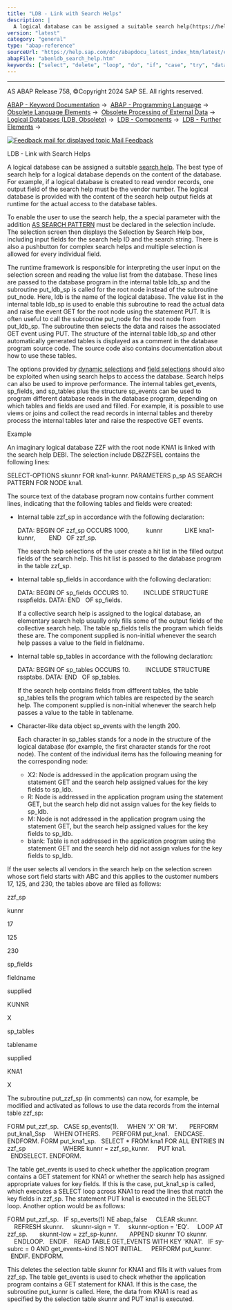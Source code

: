 ```yaml
---
title: "LDB - Link with Search Helps"
description: |
  A logical database can be assigned a suitable search help(https://help.sap.com/doc/abapdocu_latest_index_htm/latest/en-US/abensearch_help_glosry.htm 'Glossary Entry'). The best type of search help for a logical database depends on the content of the database. For example, if a logical database is
version: "latest"
category: "general"
type: "abap-reference"
sourceUrl: "https://help.sap.com/doc/abapdocu_latest_index_htm/latest/en-US/abenldb_search_help.htm"
abapFile: "abenldb_search_help.htm"
keywords: ["select", "delete", "loop", "do", "if", "case", "try", "data", "internal-table", "abenldb", "search", "help"]
---
```


* * *

AS ABAP Release 758, ©Copyright 2024 SAP SE. All rights reserved.

[ABAP - Keyword Documentation](https://help.sap.com/doc/abapdocu_latest_index_htm/latest/en-US/abenabap.htm) →  [ABAP - Programming Language](https://help.sap.com/doc/abapdocu_latest_index_htm/latest/en-US/abenabap_reference.htm) →  [Obsolete Language Elements](https://help.sap.com/doc/abapdocu_latest_index_htm/latest/en-US/abenabap_obsolete.htm) →  [Obsolete Processing of External Data](https://help.sap.com/doc/abapdocu_latest_index_htm/latest/en-US/abendata_storage_obsolete.htm) →  [Logical Databases (LDB, Obsolete)](https://help.sap.com/doc/abapdocu_latest_index_htm/latest/en-US/abenldb.htm) →  [LDB - Components](https://help.sap.com/doc/abapdocu_latest_index_htm/latest/en-US/abenldb_oview.htm) →  [LDB - Further Elements](https://help.sap.com/doc/abapdocu_latest_index_htm/latest/en-US/abenldb_others.htm) → 

 [![](Mail.gif?object=Mail.gif "Feedback mail for displayed topic") Mail Feedback](mailto:f1_help@sap.com?subject=Feedback%20on%20ABAP%20Documentation&body=Document:%20LDB%20-%20Link%20with%20Search%20Helps%2C%20ABENLDB_SEARCH_HELP%2C%20758%0D%0A%0D%0AError:%0D%0A%0D%0A%0D%0A%0D%0ASuggestion%20for%20improvement:)

LDB - Link with Search Helps

A logical database can be assigned a suitable [search help](https://help.sap.com/doc/abapdocu_latest_index_htm/latest/en-US/abensearch_help_glosry.htm "Glossary Entry"). The best type of search help for a logical database depends on the content of the database. For example, if a logical database is created to read vendor records, one output field of the search help must be the vendor number. The logical database is provided with the content of the search help output fields at runtime for the actual access to the database tables.

To enable the user to use the search help, the a special parameter with the addition [AS SEARCH PATTERN](https://help.sap.com/doc/abapdocu_latest_index_htm/latest/en-US/abapparameters_ldb.htm) must be declared in the selection include. The selection screen then displays the Selection by Search Help box, including input fields for the search help ID and the search string. There is also a pushbutton for complex search helps and multiple selection is allowed for every individual field.

The runtime framework is responsible for interpreting the user input on the selection screen and reading the value list from the database. These lines are passed to the database program in the internal table ldb\_sp and the subroutine put\_ldb\_sp is called for the root node instead of the subroutine put\_node. Here, ldb is the name of the logical database. The value list in the internal table ldb\_sp is used to enable this subroutine to read the actual data and raise the event GET for the root node using the statement PUT. It is often useful to call the subroutine put\_node for the root node from put\_ldb\_sp. The subroutine then selects the data and raises the associated GET event using PUT. The structure of the internal table ldb\_sp and other automatically generated tables is displayed as a comment in the database program source code. The source code also contains documentation about how to use these tables.

The options provided by [dynamic selections](https://help.sap.com/doc/abapdocu_latest_index_htm/latest/en-US/abenldb_free_selections.htm) and [field selections](https://help.sap.com/doc/abapdocu_latest_index_htm/latest/en-US/abenldb_field_selections.htm) should also be exploited when using search helps to access the database. Search helps can also be used to improve performance. The internal tables get\_events, sp\_fields, and sp\_tables plus the structure sp\_events can be used to program different database reads in the database program, depending on which tables and fields are used and filled. For example, it is possible to use views or joins and collect the read records in internal tables and thereby process the internal tables later and raise the respective GET events.

Example

An imaginary logical database ZZF with the root node KNA1 is linked with the search help DEBI. The selection include DBZZFSEL contains the following lines:

SELECT-OPTIONS skunnr FOR kna1-kunnr.
PARAMETERS p\_sp AS SEARCH PATTERN FOR NODE kna1.

The source text of the database program now contains further comment lines, indicating that the following tables and fields were created:

-   Internal table zzf\_sp in accordance with the following declaration:
    
    DATA: BEGIN OF zzf\_sp OCCURS 1000,
             kunnr             LIKE kna1-kunnr,
           END   OF zzf\_sp.
    
    The search help selections of the user create a hit list in the filled output fields of the search help. This hit list is passed to the database program in the table zzf\_sp.
    
-   Internal table sp\_fields in accordance with the following declaration:
    
    DATA: BEGIN OF sp\_fields OCCURS 10.
            INCLUDE STRUCTURE rsspfields.
    DATA: END   OF sp\_fields.
    
    If a collective search help is assigned to the logical database, an elementary search help usually only fills some of the output fields of the collective search help. The table sp\_fields tells the program which fields these are. The component supplied is non-initial whenever the search help passes a value to the field in fieldname.
    
-   Internal table sp\_tables in accordance with the following declaration:
    
    DATA: BEGIN OF sp\_tables OCCURS 10.
            INCLUDE STRUCTURE rssptabs.
    DATA: END   OF sp\_tables.
    
    If the search help contains fields from different tables, the table sp\_tables tells the program which tables are respected by the search help. The component supplied is non-initial whenever the search help passes a value to the table in tablename.
    
-   Character-like data object sp\_events with the length 200.
    
    Each character in sp\_tables stands for a node in the structure of the logical database (for example, the first character stands for the root node). The content of the individual items has the following meaning for the corresponding node:
    
    -   X2: Node is addressed in the application program using the statement GET and the search help assigned values for the key fields to sp\_ldb.
    -   R: Node is addressed in the application program using the statement GET, but the search help did not assign values for the key fields to sp\_ldb.
    -   M: Node is not addressed in the application program using the statement GET, but the search help assigned values for the key fields to sp\_ldb.
    -   blank: Table is not addressed in the application program using the statement GET and the search help did not assign values for the key fields to sp\_ldb.

If the user selects all vendors in the search help on the selection screen whose sort field starts with ABC and this applies to the customer numbers 17, 125, and 230, the tables above are filled as follows:

zzf\_sp

kunnr

17

125

230

sp\_fields

fieldname

supplied

KUNNR

X

sp\_tables

tablename

supplied

KNA1

X

The subroutine put\_zzf\_sp (in comments) can now, for example, be modified and activated as follows to use the data records from the internal table zzf\_sp:

FORM put\_zzf\_sp.
  CASE sp\_events(1).
    WHEN 'X' OR 'M'.
      PERFORM put\_kna1\_Ssp
    WHEN OTHERS.
      PERFORM put\_kna1.
  ENDCASE.
ENDFORM.
FORM put\_kna1\_sp.
  SELECT \* FROM kna1 FOR ALL ENTRIES IN zzf\_sp
                     WHERE kunnr = zzf\_sp\_kunnr.
    PUT kna1.
  ENDSELECT.
ENDFORM.

The table get\_events is used to check whether the application program contains a GET statement for KNA1 or whether the search help has assigned appropriate values for key fields. If this is the case, put\_kna1\_sp is called, which executes a SELECT loop across KNA1 to read the lines that match the key fields in zzf\_sp. The statement PUT kna1 is executed in the SELECT loop. Another option would be as follows:

FORM put\_zzf\_sp.
  IF sp\_everts(1) NE abap\_false
    CLEAR skunnr.
    REFRESH skunnr.
    skunnr-sign = 'I'.
    skunnr-option = 'EQ'.
    LOOP AT zzf\_sp.
      skunnt-low = zzf\_sp-kunnr.
      APPEND skunnr TO skunnr.
    ENDLOOP.
  ENDIF.
  READ TABLE GET\_EVENTS WITH KEY 'KNA1'.
  IF sy-subrc = 0 AND get\_events-kind IS NOT INITIAL.
    PERFORM put\_kunnr.
  ENDIF.
ENDFORM.

This deletes the selection table skunnr for KNA1 and fills it with values from zzf\_sp. The table get\_events is used to check whether the application program contains a GET statement for KNA1. If this is the case, the subroutine put\_kunnr is called. Here, the data from KNA1 is read as specified by the selection table skunnr and PUT kna1 is executed.